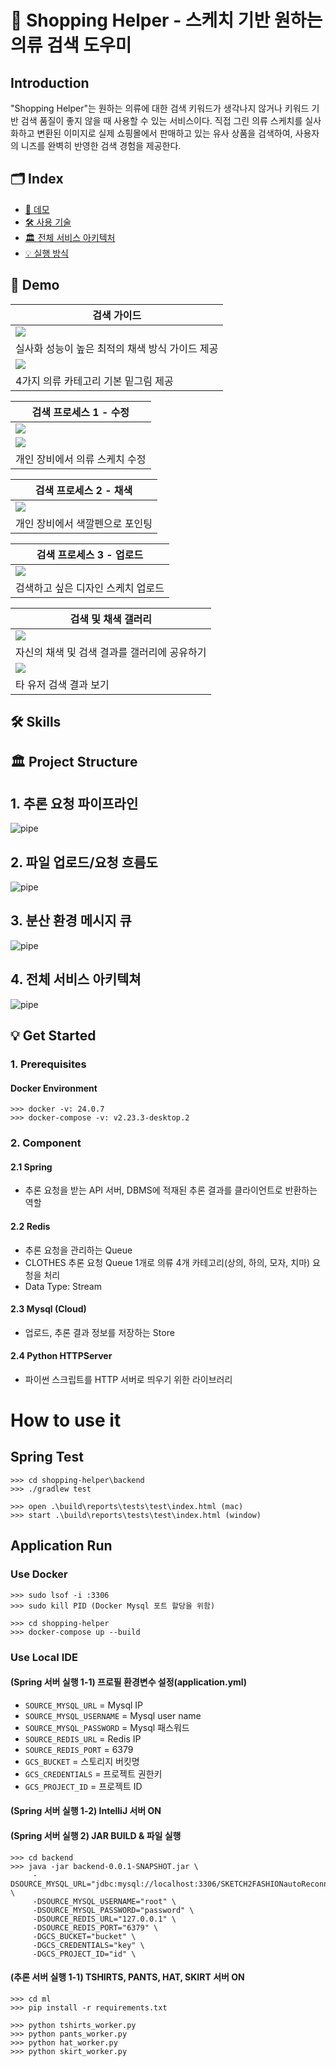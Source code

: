 # 👗 Shopping Helper - 스케치 기반 원하는 의류 검색 도우미

## Introduction
"Shopping Helper"는 원하는 의류에 대한 검색 키워드가 생각나지 않거나 키워드 기반 검색 품질이 좋지 않을 때 사용할 수 있는 서비스이다. 직접 그린 의류 스케치를 실사화하고 변환된 이미지로 실제 쇼핑몰에서 판매하고 있는 유사 상품을 검색하여, 사용자의 니즈를 완벽히 반영한 검색 경험을 제공한다.

## 🗂️ Index

- [🌈 데모](https://github.com/boostcampaitech6/level2-3-cv-finalproject-cv-05/blob/main/README.md#-%ED%94%84%EB%A1%9C%EC%A0%9D%ED%8A%B8-%EC%86%8C%EA%B0%9C)<br>
- [🛠 사용 기술](https://github.com/boostcampaitech6/level2-3-cv-finalproject-cv-05/blob/main/README.md#-%EC%A3%BC%EC%9A%94-%EA%B8%B0%EB%8A%A5)<br>
- [🏛️ 전체 서비스 아키텍처](https://github.com/boostcampaitech6/level2-3-cv-finalproject-cv-05/blob/main/README.md#-%EC%A3%BC%EC%9A%94-%EA%B8%B0%EB%8A%A5)<br>
- [💡 실행 방식](https://github.com/boostcampaitech6/level2-3-cv-finalproject-cv-05/blob/main/README.md#-%EC%A3%BC%EC%9A%94-%EA%B8%B0%EB%8A%A5)<br>

## 🌈 Demo

| 검색 가이드 |
| --- |
|<img src = "https://github.com/user-attachments/assets/0ba4ca34-4445-4a77-b3c6-7d01d88e8e4b">|
| 실사화 성능이 높은 최적의 채색 방식 가이드 제공 |
|<img src = "https://github.com/user-attachments/assets/ca2f5896-0026-404c-8959-402b2db63026">|
| 4가지 의류 카테고리 기본 밑그림 제공 |

| 검색 프로세스 1 - 수정|
| --- |
|<img src = "https://user-images.githubusercontent.com/90328527/222012872-e316b82f-9974-4d4f-a012-0e8dc9f042ce.gif">|
|<img src = "https://user-images.githubusercontent.com/90328527/222012941-c73322ef-4afa-4ec6-8bab-915aa5fa79e7.gif">|
| 개인 장비에서 의류 스케치 수정 |

| 검색 프로세스 2 - 채색|
| --- |
|<img src = "https://user-images.githubusercontent.com/90328527/222012981-040a0d12-5a36-40b6-8187-d2e9121db740.gif">|
| 개인 장비에서 색깔펜으로 포인팅 |

| 검색 프로세스 3 - 업로드|
| --- |
|<img src = "https://github.com/user-attachments/assets/9436c1d3-670f-405f-bef9-30480684cd67">|
| 검색하고 싶은 디자인 스케치 업로드 |

<!--
|<img src = "https://github.com/SangBeom-Hahn/Sketch2Fashion/assets/90328527/1a37c5df-612a-46fc-982a-00e557ad590e">|
| --- |
| 검색 프로세스 4 - 이미지 검색 결과 확인 |
-->

| 검색 및 채색 갤러리 |
| --- |
|<img src = "https://github.com/user-attachments/assets/01eb9a14-5b71-4db2-8b21-990e7b7dcba3">|
| 자신의 채색 및 검색 결과를 갤러리에 공유하기 |
|<img src = "https://github.com/user-attachments/assets/b8d93920-bb5b-44f5-a89d-b20331452060">|
| 타 유저 검색 결과 보기 |

## 🛠 Skills


## 🏛️ Project Structure

## 1. 추론 요청 파이프라인
![pipe](./asset/pipeline.JPG)

## 2. 파일 업로드/요청 흐름도
![pipe](./asset/pipeline.JPG)

## 3. 분산 환경 메시지 큐
![pipe](./asset/pipeline.JPG)

## 4. 전체 서비스 아키텍쳐
![pipe](./asset/structure.JPG)


## 💡 Get Started

### 1. Prerequisites
#### Docker Environment

```
>>> docker -v: 24.0.7
>>> docker-compose -v: v2.23.3-desktop.2
```

### 2. Component
#### 2.1 Spring
- 추론 요청을 받는 API 서버, DBMS에 적재된 추론 결과를 클라이언트로 반환하는 역할

#### 2.2 Redis
- 추론 요청을 관리하는 Queue
- CLOTHES 추론 요청 Queue 1개로 의류 4개 카테고리(상의, 하의, 모자, 치마) 요청을 처리
- Data Type: Stream

#### 2.3 Mysql (Cloud)
- 업로드, 추론 결과 정보를 저장하는 Store

#### 2.4 Python HTTPServer
- 파이썬 스크립트를 HTTP 서버로 띄우기 위한 라이브러리

# How to use it
## Spring Test

```
>>> cd shopping-helper\backend
>>> ./gradlew test

>>> open .\build\reports\tests\test\index.html (mac)
>>> start .\build\reports\tests\test\index.html (window)
```

## Application Run

### Use Docker
```
>>> sudo lsof -i :3306
>>> sudo kill PID (Docker Mysql 포트 할당을 위함)

>>> cd shopping-helper
>>> docker-compose up --build
```

### Use Local IDE

#### (Spring 서버 실행 1-1) 프로필 환경변수 설정(application.yml)
- ```SOURCE_MYSQL_URL``` = Mysql IP
- ```SOURCE_MYSQL_USERNAME``` = Mysql user name
- ```SOURCE_MYSQL_PASSWORD``` = Mysql 패스워드
- ```SOURCE_REDIS_URL``` = Redis IP
- ```SOURCE_REDIS_PORT``` = 6379
- ```GCS_BUCKET``` = 스토리지 버킷명
- ```GCS_CREDENTIALS``` = 프로젝트 권한키
- ```GCS_PROJECT_ID``` = 프로젝트 ID

#### (Spring 서버 실행 1-2) IntelliJ 서버 ON

 
#### (Spring 서버 실행 2) JAR BUILD & 파일 실행
```
>>> cd backend
>>> java -jar backend-0.0.1-SNAPSHOT.jar \
     -DSOURCE_MYSQL_URL="jdbc:mysql://localhost:3306/SKETCH2FASHIONautoReconnect=true&serverTimezone=Asia/Seoul" \
     -DSOURCE_MYSQL_USERNAME="root" \
     -DSOURCE_MYSQL_PASSWORD="password" \
     -DSOURCE_REDIS_URL="127.0.0.1" \
     -DSOURCE_REDIS_PORT="6379" \
     -DGCS_BUCKET="bucket" \
     -DGCS_CREDENTIALS="key" \
     -DGCS_PROJECT_ID="id" \
```

#### (추론 서버 실행 1-1) TSHIRTS, PANTS, HAT, SKIRT 서버 ON
```
>>> cd ml
>>> pip install -r requirements.txt

>>> python tshirts_worker.py
>>> python pants_worker.py
>>> python hat_worker.py
>>> python skirt_worker.py
```
